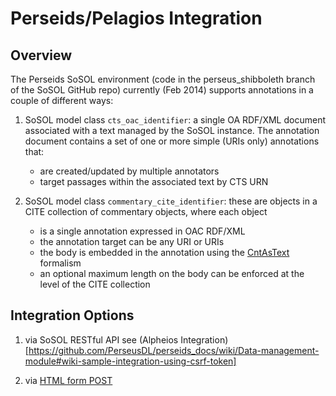 # Perseids/Pelagios Integration

## Overview

The Perseids SoSOL environment (code in the perseus_shibboleth branch of the SoSOL GitHub repo) currently (Feb 2014) supports annotations in a couple of different ways: 

1. SoSOL model class `cts_oac_identifier`: a single OA RDF/XML document associated with a text managed by the SoSOL instance.  The annotation document contains a set of one or more simple (URIs only) annotations that:
    * are created/updated by multiple annotators
    * target passages within the associated text by CTS URN
    
2. SoSOL model class `commentary_cite_identifier`: these are objects in a CITE collection of commentary objects, where each object 
    * is a single annotation expressed in OAC RDF/XML 
    * the annotation target can be any URI or URIs 
    * the body is embedded in the annotation using the [CntAsText](http://www.openannotation.org/spec/core/core.html#BodyEmbed) formalism
    * an optional maximum length on the body can be enforced at the level of the CITE collection

## Integration Options

1. via SoSOL RESTful API see (Alpheios Integration)[https://github.com/PerseusDL/perseids_docs/wiki/Data-management-module#wiki-sample-integration-using-csrf-token]

2. via [HTML form POST](http://www.gliffy.com/go/publish/5374746)

